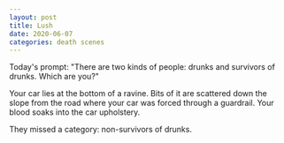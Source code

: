```yaml
---
layout: post
title: Lush
date: 2020-06-07
categories: death scenes
---
```

Today's prompt: "There are two kinds of people: drunks and survivors of drunks. Which are you?"

Your car lies at the bottom of a ravine. Bits of it are scattered down the slope from the road where your car was forced through a guardrail. Your blood soaks into the car upholstery.

They missed a category: non-survivors of drunks.
